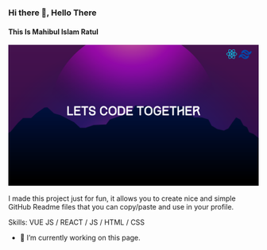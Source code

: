 ### Hi there 👋, Hello There
#### This Is Mahibul Islam Ratul
![This Is Mahibul Islam Ratul](https://github.com/webdevratul/webdevratul/blob/main/github-banner.png?raw=true)

I made this project just for fun, it allows you to create nice and simple GitHub Readme files that you can copy/paste and use in your profile.

Skills: VUE JS / REACT / JS / HTML / CSS

- 🔭 I’m currently working on this page. 




